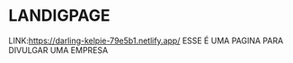 # LANDIGPAGE
LINK:https://darling-kelpie-79e5b1.netlify.app/
ESSE É UMA PAGINA PARA DIVULGAR UMA EMPRESA
